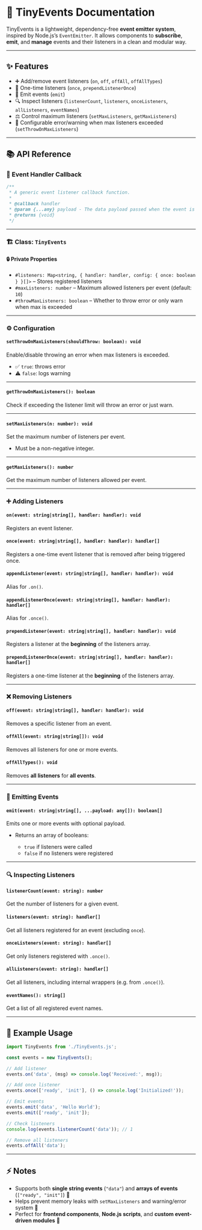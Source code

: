 # 📢 TinyEvents Documentation

TinyEvents is a lightweight, dependency-free **event emitter system**, inspired by Node.js’s `EventEmitter`.
It allows components to **subscribe**, **emit**, and **manage** events and their listeners in a clean and modular way.

---

## ✨ Features

* ➕ Add/remove event listeners (`on`, `off`, `offAll`, `offAllTypes`)
* 🔂 One-time listeners (`once`, `prependListenerOnce`)
* 📢 Emit events (`emit`)
* 🔍 Inspect listeners (`listenerCount`, `listeners`, `onceListeners`, `allListeners`, `eventNames`)
* ⚖️ Control maximum listeners (`setMaxListeners`, `getMaxListeners`)
* 🚨 Configurable error/warning when max listeners exceeded (`setThrowOnMaxListeners`)

---

## 📚 API Reference

### 🔹 Event Handler Callback

```ts
/**
 * A generic event listener callback function.
 *
 * @callback handler
 * @param {...any} payload - The data payload passed when the event is triggered.
 * @returns {void}
 */
```

---

### 🏗️ Class: `TinyEvents`

#### 🔒 Private Properties

* `#listeners: Map<string, { handler: handler, config: { once: boolean } }[]>` – Stores registered listeners
* `#maxListeners: number` – Maximum allowed listeners per event (default: `10`)
* `#throwMaxListeners: boolean` – Whether to throw error or only warn when max is exceeded

---

### ⚙️ Configuration

#### `setThrowOnMaxListeners(shouldThrow: boolean): void`

Enable/disable throwing an error when max listeners is exceeded.

* ✅ `true`: throws error
* ⚠️ `false`: logs warning

---

#### `getThrowOnMaxListeners(): boolean`

Check if exceeding the listener limit will throw an error or just warn.

---

#### `setMaxListeners(n: number): void`

Set the maximum number of listeners per event.

* Must be a non-negative integer.

---

#### `getMaxListeners(): number`

Get the maximum number of listeners allowed per event.

---

### ➕ Adding Listeners

#### `on(event: string|string[], handler: handler): void`

Registers an event listener.

#### `once(event: string|string[], handler: handler): handler[]`

Registers a one-time event listener that is removed after being triggered once.

#### `appendListener(event: string|string[], handler: handler): void`

Alias for `.on()`.

#### `appendListenerOnce(event: string|string[], handler: handler): handler[]`

Alias for `.once()`.

#### `prependListener(event: string|string[], handler: handler): void`

Registers a listener at the **beginning** of the listeners array.

#### `prependListenerOnce(event: string|string[], handler: handler): handler[]`

Registers a one-time listener at the **beginning** of the listeners array.

---

### ❌ Removing Listeners

#### `off(event: string|string[], handler: handler): void`

Removes a specific listener from an event.

#### `offAll(event: string|string[]): void`

Removes all listeners for one or more events.

#### `offAllTypes(): void`

Removes **all listeners** for **all events**.

---

### 📢 Emitting Events

#### `emit(event: string|string[], ...payload: any[]): boolean[]`

Emits one or more events with optional payload.

* Returns an array of booleans:

  * `true` if listeners were called
  * `false` if no listeners were registered

---

### 🔍 Inspecting Listeners

#### `listenerCount(event: string): number`

Get the number of listeners for a given event.

#### `listeners(event: string): handler[]`

Get all listeners registered for an event (excluding `once`).

#### `onceListeners(event: string): handler[]`

Get only listeners registered with `.once()`.

#### `allListeners(event: string): handler[]`

Get all listeners, including internal wrappers (e.g. from `.once()`).

#### `eventNames(): string[]`

Get a list of all registered event names.

---

## 📝 Example Usage

```js
import TinyEvents from './TinyEvents.js';

const events = new TinyEvents();

// Add listener
events.on('data', (msg) => console.log('Received:', msg));

// Add once listener
events.once(['ready', 'init'], () => console.log('Initialized!'));

// Emit events
events.emit('data', 'Hello World');
events.emit(['ready', 'init']);

// Check listeners
console.log(events.listenerCount('data')); // 1

// Remove all listeners
events.offAll('data');
```

---

## ⚡ Notes

* Supports both **single string events** (`"data"`) and **arrays of events** (`["ready", "init"]`) 🚀
* Helps prevent memory leaks with `setMaxListeners` and warning/error system 🛑
* Perfect for **frontend components**, **Node.js scripts**, and **custom event-driven modules** 🧩
